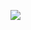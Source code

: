 <a href="https://github.com/kcenow?tab=repositories"><img src="https://raw.githubusercontent.com/ktsenovv/kcenow/refs/heads/main/cover.png"></a>

